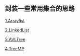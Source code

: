 ## 封装一些常用集合的思路

[1.Arraylist](https://github.com/wulimax/blogs/blob/master/docs/java/arraylist.md)

[2.LinkedList](https://github.com/wulimax/blogs/blob/master/docs/java/Linkedlist.md)

[3.AVLTree](https://github.com/wulimax/blogs/blob/master/docs/java/AVLTree.md)

[4.TreeMP](https://github.com/wulimax/blogs/blob/master/docs/java/Treemp.md)

